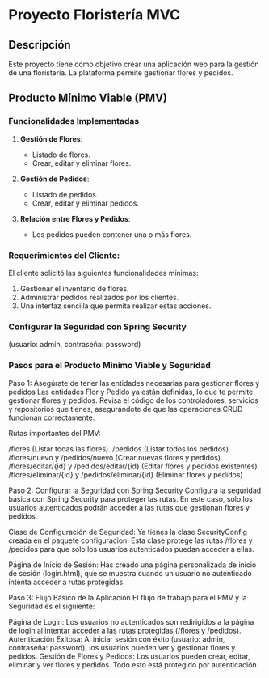 # Proyecto Floristería MVC

## Descripción
Este proyecto tiene como objetivo crear una aplicación web para la gestión de una floristería. La plataforma permite gestionar flores y pedidos.

## Producto Mínimo Viable (PMV)

### Funcionalidades Implementadas
1. **Gestión de Flores**: 
   - Listado de flores.
   - Crear, editar y eliminar flores.
   
2. **Gestión de Pedidos**:
   - Listado de pedidos.
   - Crear, editar y eliminar pedidos.

3. **Relación entre Flores y Pedidos**:
   - Los pedidos pueden contener una o más flores.

### Requerimientos del Cliente:
El cliente solicitó las siguientes funcionalidades mínimas:
1. Gestionar el inventario de flores.
2. Administrar pedidos realizados por los clientes.
3. Una interfaz sencilla que permita realizar estas acciones.

### Configurar la Seguridad con Spring Security
(usuario: admin, contraseña: password)

### Pasos para el Producto Mínimo Viable y Seguridad
Paso 1: Asegúrate de tener las entidades necesarias para gestionar flores y pedidos
Las entidades Flor y Pedido ya están definidas, lo que te permite gestionar flores y pedidos. 
Revisa el código de los controladores, servicios y repositorios que tienes, asegurándote de que las operaciones CRUD funcionan correctamente.

Rutas importantes del PMV:

/flores (Listar todas las flores).
/pedidos (Listar todos los pedidos).
/flores/nuevo y /pedidos/nuevo (Crear nuevas flores y pedidos).
/flores/editar/{id} y /pedidos/editar/{id} (Editar flores y pedidos existentes).
/flores/eliminar/{id} y /pedidos/eliminar/{id} (Eliminar flores y pedidos).

Paso 2: Configurar la Seguridad con Spring Security
Configura la seguridad básica con Spring Security para proteger las rutas. En este caso, solo los usuarios autenticados podrán acceder a las rutas que gestionan flores y pedidos.

Clase de Configuración de Seguridad: Ya tienes la clase SecurityConfig creada en el paquete configuracion. Esta clase protege las rutas /flores y /pedidos para que solo los usuarios autenticados puedan acceder a ellas.

Página de Inicio de Sesión: Has creado una página personalizada de inicio de sesión (login.html), que se muestra cuando un usuario no autenticado intenta acceder a rutas protegidas.

Paso 3: Flujo Básico de la Aplicación
El flujo de trabajo para el PMV y la Seguridad es el siguiente:

Página de Login: Los usuarios no autenticados son redirigidos a la página de login al intentar acceder a las rutas protegidas (/flores y /pedidos).
Autenticación Exitosa: Al iniciar sesión con éxito 
(usuario: admin, contraseña: password), los usuarios pueden ver y gestionar flores y pedidos.
Gestión de Flores y Pedidos: Los usuarios pueden crear, editar, eliminar y ver flores y pedidos. Todo esto está protegido por autenticación.
